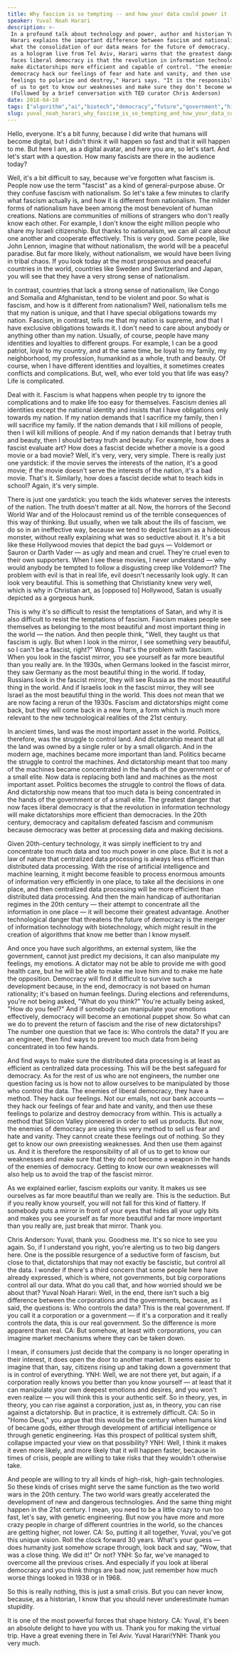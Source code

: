 ```yaml
---
title: Why fascism is so tempting -- and how your data could power it
speaker: Yuval Noah Harari
description: >-
 In a profound talk about technology and power, author and historian Yuval Noah
 Harari explains the important difference between fascism and nationalism -- and
 what the consolidation of our data means for the future of democracy. Appearing
 as a hologram live from Tel Aviv, Harari warns that the greatest danger that now
 faces liberal democracy is that the revolution in information technology will
 make dictatorships more efficient and capable of control. "The enemies of liberal
 democracy hack our feelings of fear and hate and vanity, and then use these
 feelings to polarize and destroy," Harari says. "It is the responsibility of all
 of us to get to know our weaknesses and make sure they don't become weapons."
 (Followed by a brief conversation with TED curator Chris Anderson)
date: 2018-04-10
tags: ["algorithm","ai","biotech","democracy","future","government","history","humanity","leadership","politics","social-change","society","technology"]
slug: yuval_noah_harari_why_fascism_is_so_tempting_and_how_your_data_could_power_it
---
```


Hello, everyone. It's a bit funny, because I did write that humans will become digital,
but I didn't think it will happen so fast and that it will happen to me. But here I am, as
a digital avatar, and here you are, so let's start. And let's start with a question. How
many fascists are there in the audience today?

Well, it's a bit difficult to say, because we've forgotten what fascism is. People now use
the term "fascist" as a kind of general-purpose abuse. Or they confuse fascism with
nationalism. So let's take a few minutes to clarify what fascism actually is, and how it
is different from nationalism. The milder forms of nationalism have been among the most
benevolent of human creations. Nations are communities of millions of strangers who don't
really know each other. For example, I don't know the eight million people who share my
Israeli citizenship. But thanks to nationalism, we can all care about one another and
cooperate effectively. This is very good. Some people, like John Lennon, imagine that
without nationalism, the world will be a peaceful paradise. But far more likely, without
nationalism, we would have been living in tribal chaos. If you look today at the most
prosperous and peaceful countries in the world, countries like Sweden and Switzerland and
Japan, you will see that they have a very strong sense of nationalism.

In contrast, countries that lack a strong sense of nationalism, like Congo and Somalia and
Afghanistan, tend to be violent and poor. So what is fascism, and how is it different from
nationalism? Well, nationalism tells me that my nation is unique, and that I have special
obligations towards my nation. Fascism, in contrast, tells me that my nation is supreme,
and that I have exclusive obligations towards it. I don't need to care about anybody or
anything other than my nation. Usually, of course, people have many identities and
loyalties to different groups. For example, I can be a good patriot, loyal to my country,
and at the same time, be loyal to my family, my neighborhood, my profession, humankind as
a whole, truth and beauty. Of course, when I have different identities and loyalties, it
sometimes creates conflicts and complications. But, well, who ever told you that life was
easy? Life is complicated.

Deal with it. Fascism is what happens when people try to ignore the complications and to
make life too easy for themselves. Fascism denies all identities except the national
identity and insists that I have obligations only towards my nation. If my nation demands
that I sacrifice my family, then I will sacrifice my family. If the nation demands that I
kill millions of people, then I will kill millions of people. And if my nation demands
that I betray truth and beauty, then I should betray truth and beauty. For example, how
does a fascist evaluate art? How does a fascist decide whether a movie is a good movie or
a bad movie? Well, it's very, very, very simple. There is really just one yardstick: if
the movie serves the interests of the nation, it's a good movie; if the movie doesn't
serve the interests of the nation, it's a bad movie. That's it. Similarly, how does a
fascist decide what to teach kids in school? Again, it's very simple.

There is just one yardstick: you teach the kids whatever serves the interests of the
nation. The truth doesn't matter at all. Now, the horrors of the Second World War and of
the Holocaust remind us of the terrible consequences of this way of thinking. But usually,
when we talk about the ills of fascism, we do so in an ineffective way, because we tend to
depict fascism as a hideous monster, without really explaining what was so seductive about
it. It's a bit like these Hollywood movies that depict the bad guys — Voldemort or Sauron
or Darth Vader — as ugly and mean and cruel. They're cruel even to their own supporters.
When I see these movies, I never understand — why would anybody be tempted to follow a
disgusting creep like Voldemort? The problem with evil is that in real life, evil doesn't
necessarily look ugly. It can look very beautiful. This is something that Christianity
knew very well, which is why in Christian art, as [opposed to] Hollywood, Satan is usually
depicted as a gorgeous hunk.

This is why it's so difficult to resist the temptations of Satan, and why it is also
difficult to resist the temptations of fascism. Fascism makes people see themselves as
belonging to the most beautiful and most important thing in the world — the nation. And
then people think, "Well, they taught us that fascism is ugly. But when I look in the
mirror, I see something very beautiful, so I can't be a fascist, right?" Wrong. That's the
problem with fascism. When you look in the fascist mirror, you see yourself as far more
beautiful than you really are. In the 1930s, when Germans looked in the fascist mirror,
they saw Germany as the most beautiful thing in the world. If today, Russians look in the
fascist mirror, they will see Russia as the most beautiful thing in the world. And if
Israelis look in the fascist mirror, they will see Israel as the most beautiful thing in
the world. This does not mean that we are now facing a rerun of the 1930s. Fascism and
dictatorships might come back, but they will come back in a new form, a form which is much
more relevant to the new technological realities of the 21st century.

In ancient times, land was the most important asset in the world. Politics, therefore, was
the struggle to control land. And dictatorship meant that all the land was owned by a
single ruler or by a small oligarch. And in the modern age, machines became more important
than land. Politics became the struggle to control the machines. And dictatorship meant
that too many of the machines became concentrated in the hands of the government or of a
small elite. Now data is replacing both land and machines as the most important asset.
Politics becomes the struggle to control the flows of data. And dictatorship now means
that too much data is being concentrated in the hands of the government or of a small
elite. The greatest danger that now faces liberal democracy is that the revolution in
information technology will make dictatorships more efficient than democracies. In the 20th
century, democracy and capitalism defeated fascism and communism because democracy was
better at processing data and making decisions.

Given 20th-century technology, it was simply inefficient to try and concentrate too much
data and too much power in one place. But it is not a law of nature that centralized data
processing is always less efficient than distributed data processing. With the rise of
artificial intelligence and machine learning, it might become feasible to process enormous
amounts of information very efficiently in one place, to take all the decisions in one
place, and then centralized data processing will be more efficient than distributed data
processing. And then the main handicap of authoritarian regimes in the 20th century —
their attempt to concentrate all the information in one place — it will become their
greatest advantage. Another technological danger that threatens the future of democracy is
the merger of information technology with biotechnology, which might result in the
creation of algorithms that know me better than I know myself.

And once you have such algorithms, an external system, like the government, cannot just
predict my decisions, it can also manipulate my feelings, my emotions. A dictator may not
be able to provide me with good health care, but he will be able to make me love him and
to make me hate the opposition. Democracy will find it difficult to survive such a
development because, in the end, democracy is not based on human rationality; it's based
on human feelings. During elections and referendums, you're not being asked, "What do you
think?" You're actually being asked, "How do you feel?" And if somebody can manipulate
your emotions effectively, democracy will become an emotional puppet show. So what can we
do to prevent the return of fascism and the rise of new dictatorships? The number one
question that we face is: Who controls the data? If you are an engineer, then find ways to
prevent too much data from being concentrated in too few hands.

And find ways to make sure the distributed data processing is at least as efficient as
centralized data processing. This will be the best safeguard for democracy. As for the
rest of us who are not engineers, the number one question facing us is how not to allow
ourselves to be manipulated by those who control the data. The enemies of liberal
democracy, they have a method. They hack our feelings. Not our emails, not our bank
accounts — they hack our feelings of fear and hate and vanity, and then use these feelings
to polarize and destroy democracy from within. This is actually a method that Silicon
Valley pioneered in order to sell us products. But now, the enemies of democracy are using
this very method to sell us fear and hate and vanity. They cannot create these feelings
out of nothing. So they get to know our own preexisting weaknesses. And then use them
against us. And it is therefore the responsibility of all of us to get to know our
weaknesses and make sure that they do not become a weapon in the hands of the enemies of
democracy. Getting to know our own weaknesses will also help us to avoid the trap of the
fascist mirror.

As we explained earlier, fascism exploits our vanity. It makes us see ourselves as far
more beautiful than we really are. This is the seduction. But if you really know yourself,
you will not fall for this kind of flattery. If somebody puts a mirror in front of your
eyes that hides all your ugly bits and makes you see yourself as far more beautiful and
far more important than you really are, just break that mirror. Thank you.

Chris Anderson: Yuval, thank you. Goodness me. It's so nice to see you again. So, if I
understand you right, you're alerting us to two big dangers here. One is the possible
resurgence of a seductive form of fascism, but close to that, dictatorships that may not
exactly be fascistic, but control all the data. I wonder if there's a third concern that
some people here have already expressed, which is where, not governments, but big
corporations control all our data. What do you call that, and how worried should we be
about that? Yuval Noah Harari: Well, in the end, there isn't such a big difference between
the corporations and the governments, because, as I said, the questions is: Who controls
the data? This is the real government. If you call it a corporation or a government — if
it's a corporation and it really controls the data, this is our real government. So the
difference is more apparent than real. CA: But somehow, at least with corporations, you can
imagine market mechanisms where they can be taken down.

I mean, if consumers just decide that the company is no longer operating in their
interest, it does open the door to another market. It seems easier to imagine that than,
say, citizens rising up and taking down a government that is in control of everything. YNH:
Well, we are not there yet, but again, if a corporation really knows you better than you
know yourself — at least that it can manipulate your own deepest emotions and desires, and
you won't even realize — you will think this is your authentic self. So in theory, yes, in
theory, you can rise against a corporation, just as, in theory, you can rise against a
dictatorship. But in practice, it is extremely difficult. CA: So in "Homo Deus," you argue
that this would be the century when humans kind of became gods, either through development
of artificial intelligence or through genetic engineering. Has this prospect of political
system shift, collapse impacted your view on that possibility? YNH: Well, I think it makes
it even more likely, and more likely that it will happen faster, because in times of
crisis, people are willing to take risks that they wouldn't otherwise take.

And people are willing to try all kinds of high-risk, high-gain technologies. So these
kinds of crises might serve the same function as the two world wars in the 20th century.
The two world wars greatly accelerated the development of new and dangerous technologies.
And the same thing might happen in the 21st century. I mean, you need to be a little crazy
to run too fast, let's say, with genetic engineering. But now you have more and more crazy
people in charge of different countries in the world, so the chances are getting higher,
not lower. CA: So, putting it all together, Yuval, you've got this unique vision. Roll the
clock forward 30 years. What's your guess — does humanity just somehow scrape through,
look back and say, "Wow, that was a close thing. We did it!" Or not? YNH: So far, we've
managed to overcome all the previous crises. And especially if you look at liberal
democracy and you think things are bad now, just remember how much worse things looked in
1938 or in 1968.

So this is really nothing, this is just a small crisis. But you can never know, because,
as a historian, I know that you should never underestimate human stupidity.

It is one of the most powerful forces that shape history. CA: Yuval, it's been an absolute
delight to have you with us. Thank you for making the virtual trip. Have a great evening
there in Tel Aviv. Yuval Harari!YNH: Thank you very much.

<!--
ad_duration=3.33
comment_count=85
event="TED2018"
external_start_time=0
has_talk_citation=0
intro_duration=11.82
is_subtitle_required="False"
is_talk_featured="True"
language="en"
language_swap="False"
native_language="en"
number_of_related_talks=6
number_of_speakers=1
number_of_subtitled_videos=29
number_of_tags=13
number_of_talk_download_languages=29
number_of_talk_more_resources=4
number_of_talk_recommendations=1
number_of_talks_take_actions=0
post_ad_duration=0.83
published_timestamp="2018-05-18 14:56:29"
recording_date="2018-04-10"
speaker_description="Historian, author"
speaker_is_published=1
speaker_name="Yuval Noah Harari"
talk_name="Why fascism is so tempting -- and how your data could power it"
talks_tags=["algorithm","ai","biotech","democracy","future","government","history","humanity","leadership","politics","social-change","society","technology"]
talks_take_action=[]
url_audio="https://download.ted.com/talks/YuvalNoahHarari_2018.mp3?apikey=acme-roadrunner"
url_photo_speaker="https://pe.tedcdn.com/images/ted/a3683d72e78df0dfd69139688b14900ec498fc8f_254x191.jpg"
url_photo_talk="https://s3.amazonaws.com/talkstar-photos/uploads/141d2db8-d548-4d4f-8be9-5183b7189215/YuvalNoahHarari_2018-embed.jpg"
url_webpage="https://www.ted.com/talks/yuval_noah_harari_why_fascism_is_so_tempting_and_how_your_data_could_power_it"
video_type_name="TED Stage Talk"
-->